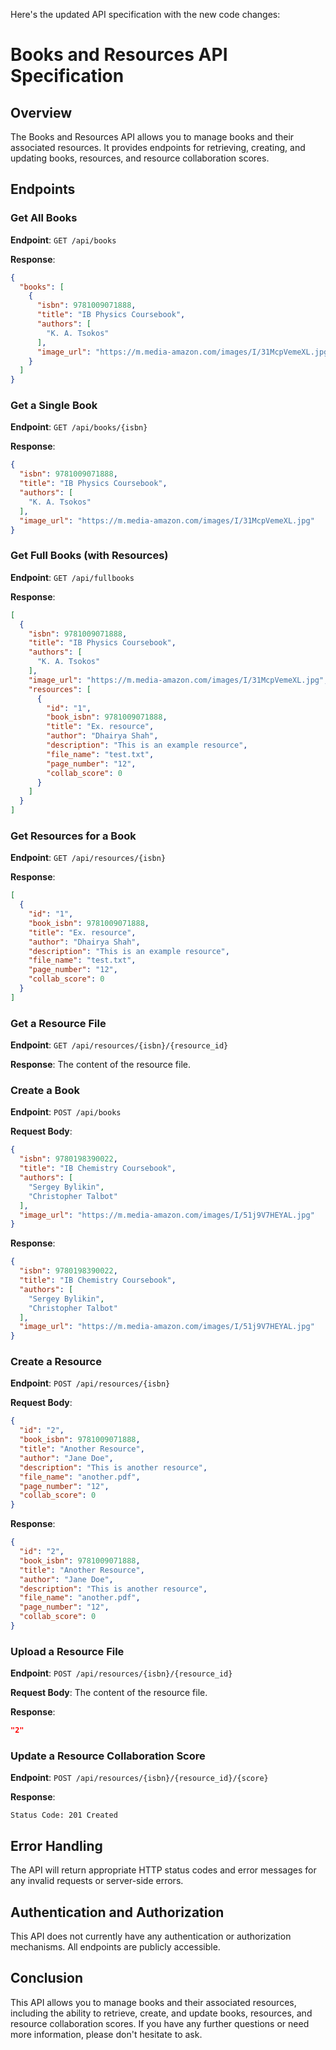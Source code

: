 Here's the updated API specification with the new code changes:

# Books and Resources API Specification

## Overview

The Books and Resources API allows you to manage books and their associated resources. It provides endpoints for retrieving, creating, and updating books, resources, and resource collaboration scores.

## Endpoints

### Get All Books

**Endpoint**: `GET /api/books`

**Response**:
```json
{
  "books": [
    {
      "isbn": 9781009071888,
      "title": "IB Physics Coursebook",
      "authors": [
        "K. A. Tsokos"
      ],
      "image_url": "https://m.media-amazon.com/images/I/31McpVemeXL.jpg"
    }
  ]
}
```

### Get a Single Book

**Endpoint**: `GET /api/books/{isbn}`

**Response**:
```json
{
  "isbn": 9781009071888,
  "title": "IB Physics Coursebook",
  "authors": [
    "K. A. Tsokos"
  ],
  "image_url": "https://m.media-amazon.com/images/I/31McpVemeXL.jpg"
}
```

### Get Full Books (with Resources)

**Endpoint**: `GET /api/fullbooks`

**Response**:
```json
[
  {
    "isbn": 9781009071888,
    "title": "IB Physics Coursebook",
    "authors": [
      "K. A. Tsokos"
    ],
    "image_url": "https://m.media-amazon.com/images/I/31McpVemeXL.jpg",
    "resources": [
      {
        "id": "1",
        "book_isbn": 9781009071888,
        "title": "Ex. resource",
        "author": "Dhairya Shah",
        "description": "This is an example resource",
        "file_name": "test.txt",
        "page_number": "12",
        "collab_score": 0
      }
    ]
  }
]
```

### Get Resources for a Book

**Endpoint**: `GET /api/resources/{isbn}`

**Response**:
```json
[
  {
    "id": "1",
    "book_isbn": 9781009071888,
    "title": "Ex. resource",
    "author": "Dhairya Shah",
    "description": "This is an example resource",
    "file_name": "test.txt",
    "page_number": "12",
    "collab_score": 0
  }
]
```

### Get a Resource File

**Endpoint**: `GET /api/resources/{isbn}/{resource_id}`

**Response**: The content of the resource file.

### Create a Book

**Endpoint**: `POST /api/books`

**Request Body**:
```json
{
  "isbn": 9780198390022,
  "title": "IB Chemistry Coursebook",
  "authors": [
    "Sergey Bylikin",
    "Christopher Talbot"
  ],
  "image_url": "https://m.media-amazon.com/images/I/51j9V7HEYAL.jpg"
}
```

**Response**:
```json
{
  "isbn": 9780198390022,
  "title": "IB Chemistry Coursebook",
  "authors": [
    "Sergey Bylikin",
    "Christopher Talbot"
  ],
  "image_url": "https://m.media-amazon.com/images/I/51j9V7HEYAL.jpg"
}
```

### Create a Resource

**Endpoint**: `POST /api/resources/{isbn}`

**Request Body**:
```json
{
  "id": "2",
  "book_isbn": 9781009071888,
  "title": "Another Resource",
  "author": "Jane Doe",
  "description": "This is another resource",
  "file_name": "another.pdf",
  "page_number": "12",
  "collab_score": 0
}
```

**Response**:
```json
{
  "id": "2",
  "book_isbn": 9781009071888,
  "title": "Another Resource",
  "author": "Jane Doe",
  "description": "This is another resource",
  "file_name": "another.pdf",
  "page_number": "12",
  "collab_score": 0
}
```

### Upload a Resource File

**Endpoint**: `POST /api/resources/{isbn}/{resource_id}`

**Request Body**: The content of the resource file.

**Response**:
```json
"2"
```

### Update a Resource Collaboration Score

**Endpoint**: `POST /api/resources/{isbn}/{resource_id}/{score}`

**Response**:
```
Status Code: 201 Created
```

## Error Handling

The API will return appropriate HTTP status codes and error messages for any invalid requests or server-side errors.

## Authentication and Authorization

This API does not currently have any authentication or authorization mechanisms. All endpoints are publicly accessible.

## Conclusion

This API allows you to manage books and their associated resources, including the ability to retrieve, create, and update books, resources, and resource collaboration scores. If you have any further questions or need more information, please don't hesitate to ask.
